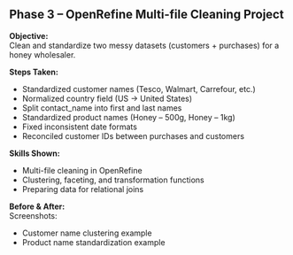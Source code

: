 ## Phase 3 – OpenRefine Multi-file Cleaning Project  

**Objective:**  
Clean and standardize two messy datasets (customers + purchases) for a honey wholesaler.  

**Steps Taken:**  
- Standardized customer names (Tesco, Walmart, Carrefour, etc.)  
- Normalized country field (US → United States)  
- Split contact_name into first and last names  
- Standardized product names (Honey – 500g, Honey – 1kg)  
- Fixed inconsistent date formats  
- Reconciled customer IDs between purchases and customers  

**Skills Shown:**  
- Multi-file cleaning in OpenRefine  
- Clustering, faceting, and transformation functions  
- Preparing data for relational joins  

**Before & After:**  
Screenshots:  
- Customer name clustering example  
- Product name standardization example  
